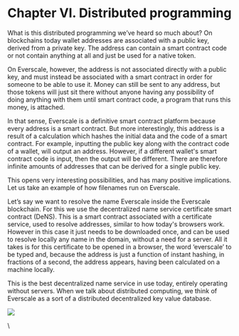 # Chapter VI. Distributed programming

What is this distributed programming we’ve heard so much about? On blockchains today wallet addresses are associated with a public key, derived from a private key. The address can contain a smart contract code or not contain anything at all and just be used for a native token.

On Everscale, however, the address is not associated directly with a public key, and must instead be associated with a smart contract in order for someone to be able to use it. Money can still be sent to any address, but those tokens will just sit there without anyone having any possibility of doing anything with them until smart contract code, a program that runs this money, is attached.

In that sense, Everscale is a definitive smart contract platform because every address is a smart contract. But more interestingly, this address is a result of a calculation which hashes the initial data and the code of a smart contract. For example, inputting the public key along with the contract code of a wallet, will output an address. However, if a different wallet's smart contract code is input, then the output will be different. There are therefore infinite amounts of addresses that can be derived for a single public key.

This opens very interesting possibilities, and has many positive implications. Let us take an example of how filenames run on Everscale.

Let’s say we want to resolve the name Everscale inside the Everscale blockchain. For this we use the decentralized name service certificate smart contract (DeNS). This is a smart contract associated with a certificate service, used to resolve addresses, similar to how today's browsers work. However in this case it just needs to be downloaded once, and can be used to resolve locally any name in the domain, without a need for a server. All it takes is for this certificate to be opened in a browser, the word ‘everscale’ to be typed and, because the address is just a function of instant hashing, in fractions of a second, the address appears, having been calculated on a machine locally.

This is the best decentralized name service in use today, entirely operating without servers. When we talk about distributed computing, we think of Everscale as a sort of a distributed decentralized key value database.

![](https://lh6.googleusercontent.com/iR-dPbvmHZkq-IdwgmgXVBhNMDKsAvBBRXNBwcGo-cHdzNTSikvH7vC51U6tk1EUX3vE4gLh6PV5OeOvoIdNwKYow-vz9nASOBx5AgRyssuTR92p9ezflr6M7vZ7PK0u\_UNNwHgm)

\
